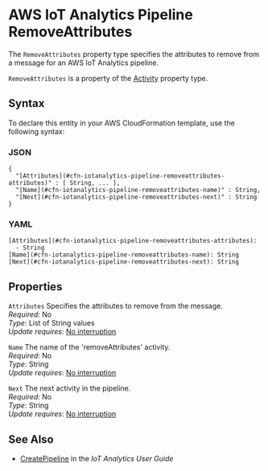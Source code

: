 # AWS IoT Analytics Pipeline RemoveAttributes<a name="aws-properties-iotanalytics-pipeline-removeattributes"></a>

<a name="aws-properties-iotanalytics-pipeline-removeattributes-description"></a>The `RemoveAttributes` property type specifies the attributes to remove from a message for an AWS IoT Analytics pipeline\.

<a name="aws-properties-iotanalytics-pipeline-removeattributes-inheritance"></a> `RemoveAttributes` is a property of the [Activity](aws-properties-iotanalytics-pipeline-activity.md) property type\.

## Syntax<a name="aws-properties-iotanalytics-pipeline-removeattributes-syntax"></a>

To declare this entity in your AWS CloudFormation template, use the following syntax:

### JSON<a name="aws-properties-iotanalytics-pipeline-removeattributes-syntax.json"></a>

```
{
  "[Attributes](#cfn-iotanalytics-pipeline-removeattributes-attributes)" : [ String, ... ],
  "[Name](#cfn-iotanalytics-pipeline-removeattributes-name)" : String,
  "[Next](#cfn-iotanalytics-pipeline-removeattributes-next)" : String
}
```

### YAML<a name="aws-properties-iotanalytics-pipeline-removeattributes-syntax.yaml"></a>

```
[Attributes](#cfn-iotanalytics-pipeline-removeattributes-attributes): 
  - String
[Name](#cfn-iotanalytics-pipeline-removeattributes-name): String
[Next](#cfn-iotanalytics-pipeline-removeattributes-next): String
```

## Properties<a name="aws-properties-iotanalytics-pipeline-removeattributes-properties"></a>

`Attributes`  <a name="cfn-iotanalytics-pipeline-removeattributes-attributes"></a>
Specifies the attributes to remove from the message\.  
 *Required*: No  
 *Type*: List of String values  
 *Update requires*: [No interruption](using-cfn-updating-stacks-update-behaviors.md#update-no-interrupt) 

`Name`  <a name="cfn-iotanalytics-pipeline-removeattributes-name"></a>
The name of the 'removeAttributes' activity\.  
 *Required*: No  
 *Type*: String  
 *Update requires*: [No interruption](using-cfn-updating-stacks-update-behaviors.md#update-no-interrupt) 

`Next`  <a name="cfn-iotanalytics-pipeline-removeattributes-next"></a>
The next activity in the pipeline\.  
 *Required*: No  
 *Type*: String  
 *Update requires*: [No interruption](using-cfn-updating-stacks-update-behaviors.md#update-no-interrupt) 

## See Also<a name="aws-properties-iotanalytics-pipeline-removeattributes-seealso"></a>
+ [CreatePipeline](https://docs.aws.amazon.com/iotanalytics/latest/userguide/api.html#cli-iotanalytics-createpipeline) in the *IoT Analytics User Guide*